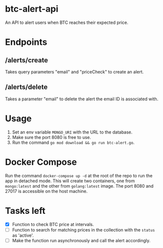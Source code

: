 # btc-alert-api
An API to alert users when BTC reaches their expected price.

# Endpoints
## /alerts/create
Takes query parameters "email" and "priceCheck" to create an alert.
## /alerts/delete
Takes a parameter "email" to delete the alert the email ID is associated with.

# Usage
1. Set an env variable `MONGO_URI` with the URL to the database.
2. Make sure the port 8080 is free to use.
3. Run the command `go mod download && go run btc-alert.go`.

# Docker Compose
Run the command `docker-compose up -d` at the root of the repo to run the app in detached mode. This will create two containers, one from `mongo:latest` and the other from `golang:latest` image. The port 8080 and 27017 is accessible on the host machine.

# Tasks left
- [x] Function to check BTC price at intervals.
- [ ] Function to search for matching prices in the collection with the `status` as 'active'.
- [ ] Make the function run asynchronously and call the alert accordingly.